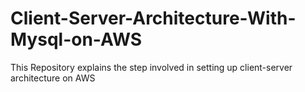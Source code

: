 # Client-Server-Architecture-With-Mysql-on-AWS
This Repository explains the step involved in setting up client-server architecture on AWS
